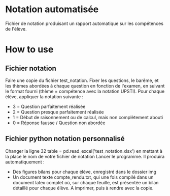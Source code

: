 # Notation automatisée
Fichier de notation produisant un rapport automatique sur les compétences de l'élève.

# How to use
## Fichier notation
Faire une copie du fichier test_notation.
Fixer les questions, le barême, et les thèmes abordées à chaque question en fonction de l'examen, en suivant le format fourni (thème = compétence avec la notation UPSTI).
Pour chaque élève, appliquer la notation suivante : 
- 3 = Question parfaitement réalisée
- 2 = Question presque parfaitement réalisée
- 1 = Début de raisonnement ou de calcul, mais non complètement abouti
- 0 = Réponse fausse / Question non abordée

## Fichier python notation personnalisé
Changer la ligne 32 table = pd.read_excel('test_notation.xlsx') en mettant à la place le nom de votre fichier de notation
Lancer le programme. Il produira automatiquement :
- Des figures bilans pour chaque élève, enregistré dans le dossier img
- Un document texte compte_rendu.txt, qui une fois compilé dans un document latex complet où, sur chaque feuille, est présentée un bilan détaillé pour chaque élève.
A imprimer, puis à rendre avec la copie.


